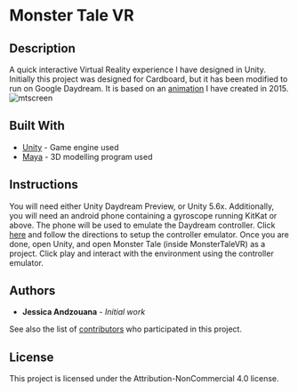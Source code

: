 # Monster Tale VR

## Description
A quick interactive Virtual Reality experience I have designed in Unity. Initially this project was designed for Cardboard, but it has been modified to run on Google Daydream. It is based on an [animation](https://www.youtube.com/watch?v=4El3XyjnP_M)
I have created in 2015.
![mtscreen](https://photos-6.dropbox.com/t/2/AACQ8kR2xiFeJhU60HCPUYLGIkWHDcqYzw9j9aOu3jJn5Q/12/532116820/jpeg/32x32/1/_/1/2/Monster%20Tale.jpg/EIyI86AEGJwPIAIoAg/VT001WfXRnK2Jc-40nKojEViIexQRV7_uZKnRaJbcqU?size=1024x768&size_mode=3)

## Built With

* [Unity](https://unity3d.com/) - Game engine used
* [Maya](http://www.autodesk.com/products/maya/overview) - 3D modelling program used

## Instructions
You will need either Unity Daydream Preview, or Unity 5.6x. Additionally, you will need an android phone containing a gyroscope running KitKat or above. The phone will be used to emulate the Daydream controller. Click
[here](https://developers.google.com/vr/daydream/controller-emulator)
and follow the directions to setup the controller emulator.
Once you are done, open Unity, and open Monster Tale (inside MonsterTaleVR) as a project. Click play and interact with the environment using the controller emulator.
## Authors

* **Jessica Andzouana** - *Initial work*

See also the list of [contributors](https://github.com/jandzouana/MonsterTaleVR/graphs/contributors) who participated in this project.

## License

This project is licensed under the Attribution-NonCommercial 4.0 license.
